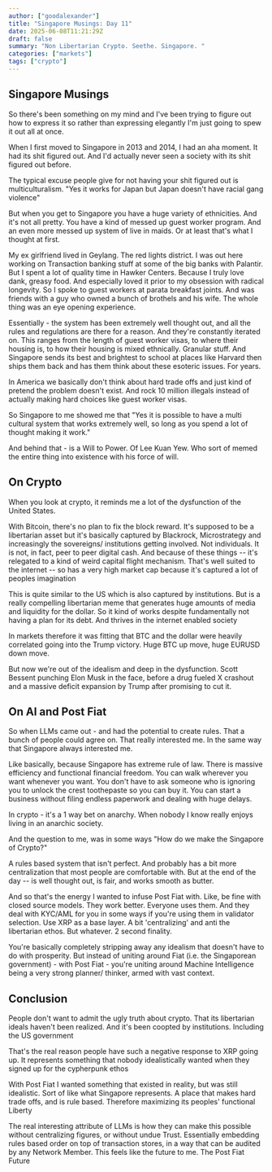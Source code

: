 ```yaml
---
author: ["goodalexander"]
title: "Singapore Musings: Day 11"
date: 2025-06-08T11:21:29Z
draft: false
summary: "Non Libertarian Crypto. Seethe. Singapore. "
categories: ["markets"]
tags: ["crypto"]
---
```


## Singapore Musings

So there's been something on my mind and I've been trying to figure out how to express it so rather than expressing elegantly I'm just going to spew it out all at once.

When I first moved to Singapore in 2013 and 2014, I had an aha moment. It had its shit figured out. And I'd actually never seen a society with its shit figured out before. 

The typical excuse people give for not having your shit figured out is multiculturalism. "Yes it works for Japan but Japan doesn't have racial gang violence" 

But when you get to Singapore you have a huge variety of ethnicities. And it's not all pretty. You have a kind of messed up guest worker program. And an even more messed up system of live in maids. Or at least that's what I thought at first.

My ex girlfriend lived in Geylang. The red lights district. I was out here working on Transaction banking stuff at some of the big banks with Palantir. But I spent a lot of quality time in Hawker Centers. Because I truly love dank, greasy food. And especially loved it prior to my obsession with radical longevity. So I spoke to guest workers at parata breakfast joints. And was friends with a guy who owned a bunch of brothels and his wife. The whole thing was an eye opening experience.

Essentially - the system has been extremely well thought out, and all the rules and regulations are there for a reason. And they're constantly iterated on. This ranges from the length of guest worker visas, to where their housing is, to how their housing is mixed ethnically. Granular stuff. And Singapore sends its best and brightest to school at places like Harvard then ships them back and has them think about these esoteric issues. For years.

In America we basically don't think about hard trade offs and just kind of pretend the problem doesn't exist. And rock 10 million illegals instead of actually making hard choices like guest worker visas. 

So Singapore to me showed me that "Yes it is possible to have a multi cultural system that works extremely well, so long as you spend a lot of thought making it work." 

And behind that - is a Will to Power. Of Lee Kuan Yew. Who sort of memed the entire thing into existence with his force of will.

## On Crypto

When you look at crypto, it reminds me a lot of the dysfunction of the United States.

With Bitcoin, there's no plan to fix the block reward. It's supposed to be a libertarian asset but it's basically captured by Blackrock, Microstrategy and increasingly the sovereigns/ institutions getting involved. Not individuals. It is not, in fact, peer to peer digital cash. And because of these things -- it's relegated to a kind of weird capital flight mechanism. That's well suited to the internet -- so has a very high market cap because it's captured a lot of peoples imagination

This is quite similar to the US which is also captured by institutions. But is a really compelling libertarian meme that generates huge amounts of media and liquidity for the dollar. So it kind of works despite fundamentally not having a plan for its debt. And thrives in the internet enabled society

In markets therefore it was fitting that BTC and the dollar were heavily correlated going into the Trump victory. Huge BTC up move, huge EURUSD down move.

But now we're out of the idealism and deep in the dysfunction. Scott Bessent punching Elon Musk in the face, before a drug fueled X crashout and a massive deficit expansion by Trump after promising to cut it. 

## On AI and Post Fiat

So when LLMs came out - and had the potential to create rules. That a bunch of people could agree on. That really interested me. In the same way that Singapore always interested me. 

Like basically, because Singapore has extreme rule of law. There is massive efficiency and functional financial freedom. You can walk wherever you want whenever you want. You don't have to ask someone who is ignoring you to unlock the crest toothepaste so you can buy it. You can start a business without filing endless paperwork and dealing with huge delays.

In crypto - it's a 1 way bet on anarchy. When nobody I know really enjoys living in an anarchic society. 

And the question to me, was in some ways "How do we make the Singapore of Crypto?" 

A rules based system that isn't perfect. And probably has a bit more centralization that most people are comfortable with. But at the end of the day -- is well thought out, is fair, and works smooth as butter. 

And so that's the energy I wanted to infuse Post Fiat with. Like, be fine with closed source models. They work better. Everyone uses them. And they deal with KYC/AML for you in some ways if you're using them in validator selection. Use XRP as a base layer. A bit 'centralizing' and anti the libertarian ethos. But whatever. 2 second finality. 

You're basically completely stripping away any idealism that doesn't have to do with prosperity. But instead of uniting around Fiat (i.e. the Singaporean government) - with Post Fiat - you're uniting around Machine Intelligence being a very strong planner/ thinker, armed with vast context.

## Conclusion

People don't want to admit the ugly truth about crypto. That its libertarian ideals haven't been realized. And it's been coopted by institutions. Including the US government

That's the real reason people have such a negative response to XRP going up. It represents something that nobody idealistically wanted when they signed up for the cypherpunk ethos

With Post Fiat I wanted something that existed in reality, but was still idealistic. Sort of like what Singapore represents. A place that makes hard trade offs, and is rule based. Therefore maximizing its peoples' functional Liberty

The real interesting attribute of LLMs is how they can make this possible without centralizing figures, or without undue Trust. Essentially embedding rules based order on top of transaction stores, in a way that can be audited by any Network Member. This feels like the future to me. The Post Fiat Future

<div style="height: 30vh">  
    <script 
        src="https://cdn.jsdelivr.net/ghost/signup-form@~0.2/umd/signup-form.min.js" 
        data-background-color="#2B2B2B"    
        data-text-color="#ffffff"
        data-button-color="#2d2d2d"       
        data-button-text-color="#ffffff"
        data-title="goodalexander" 
        data-description="Navigating the Post Fiat reality" 
        data-site="https://goodalexander.ghost.io/" 
        data-locale="en" 
        async>
    </script>
</div>

<script>
  MathJax = {
    tex: {
      inlineMath: [['$', '$']],
      displayMath: [['$$', '$$']]
    }
  };
</script>
<script id="MathJax-script" async src="https://cdn.jsdelivr.net/npm/mathjax@3/es5/tex-mml-chtml.js"></script>

